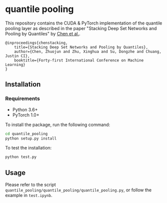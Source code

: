 # quantile pooling

This repository contains the CUDA & PyTorch implementation of the quantile pooling layer as described in the paper "Stacking Deep Set Networks and Pooling by Quantiles" by [Chen et al.](https://openreview.net/forum?id=Lgq1E92h1U).

```
@inproceedings{chenstacking,
    title={Stacking Deep Set Networks and Pooling by Quantiles},
    author={Chen, Zhuojun and Zhu, Xinghua and Su, Dongzhe and Chuang, Justin CI},
    booktitle={Forty-first International Conference on Machine Learning}
}
```


## Installation
### Requirements
- Python 3.6+
- PyTorch 1.0+

To install the package, run the following command:

```bash
cd quantile_pooling
python setup.py install
```

To test the installation:
    
```bash
python test.py
```

## Usage
Please refer to the script `quantile_pooling/quantile_pooling/quantile_pooling.py`,
or follow the example in `test.ipynb`. 

